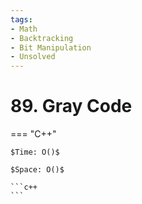 ```yaml
---
tags:
- Math
- Backtracking
- Bit Manipulation
- Unsolved
---
```



# 89. Gray Code

=== "C++"

    $Time: O()$

    $Space: O()$

    ```c++
    ```